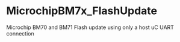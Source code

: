 # MicrochipBM7x_FlashUpdate
Microchip BM70 and BM71 Flash update using only a host uC UART connection
